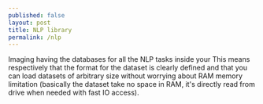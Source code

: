 ```yaml
---
published: false
layout: post
title: NLP library
permalink: /nlp
---
```

Imaging having the databases for all the NLP tasks inside your 
This means respectively that the format for the dataset is clearly defined and that you can load datasets of arbitrary size without worrying about RAM memory limitation (basically the dataset take no space in RAM, it's directly read from drive when needed with fast IO access).